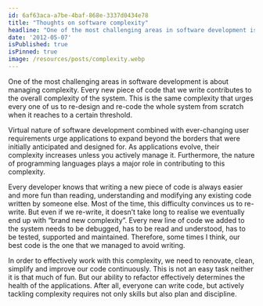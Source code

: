 ```yaml
---
id: 6af63aca-a7be-4baf-868e-3337d0434e78
title: "Thoughts on software complexity"
headline: "One of the most challenging areas in software development is about managing complexity"
date: '2012-05-07'
isPublished: true
isPinned: true
image: /resources/posts/complexity.webp
---
```


One of the most challenging areas in software development is about managing complexity. Every new piece of code that we write contributes to the overall complexity of the system. This is the same complexity that urges every one of us to re-design and re-code the whole system from scratch when it reaches to a certain threshold. 

Virtual nature of software development combined with ever-changing user requirements urge applications to expand beyond the borders that were initially anticipated and designed for. As applications evolve, their complexity increases unless you actively manage it. Furthermore, the nature of programming languages plays a major role in contributing to this complexity. 

Every developer knows that writing a new piece of code is always easier and more fun than reading, understanding and modifying any existing code written by someone else. Most of the time, this difficulty convinces us to re-write. But even if we re-write, it doesn’t take long to realise we eventually end up with “brand new complexity”. Every new line of code we added to the system needs to be debugged, has to be read and understood, has to be tested, supported and maintained. Therefore, some times I think, our best code is the one that we managed to avoid writing.

In order to effectively work with this complexity, we need to renovate, clean, simplify and improve our code continuously. This is not an easy task neither it is that much of fun. But our ability to refactor effectively determines the health of the applications. After all, everyone can write code, but actively tackling complexity requires not only skills but also plan and discipline. 